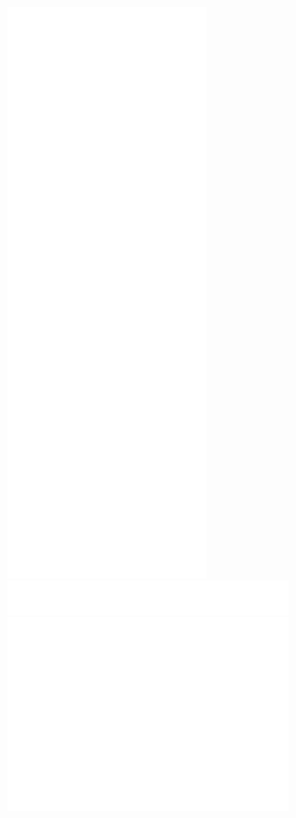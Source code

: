 ![Metrics](/github-metrics.svg)
![Habits](/metrics.plugin.habits.charts.svg)
![Calendar](/metrics.plugin.isocalendar.fullyear.svg)
